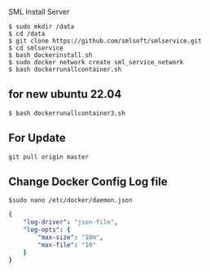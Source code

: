 
SML Install Server

```
$ sudo mkdir /data
$ cd /data
$ git clone https://github.com/smlsoft/smlservice.git
$ cd smlservice
$ bash dockerinstall.sh
$ sudo docker network create sml_service_network
$ bash dockerrunallcontainer.sh

```

## for new ubuntu 22.04

```
$ bash dockerrunallcontainer3.sh
```


## For Update 

```
git pull origin master
```

## Change Docker Config Log file 

```ssh
$sudo nano /etc/docker/daemon.json
```

```yaml
{
    "log-driver": "json-file",
    "log-opts": {
        "max-size": "10m",
        "max-file": "10"
    }
}
```
